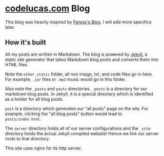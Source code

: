 # [codelucas.com](http://codelucas.com) Blog

This blog was heavily inspired by [Feross's Blog](http://feross.org). I will add more specifics later.

## How it's built

All my posts are written in Markdown. The blog is powered by [Jekyll](http://github.com/mojombo/jekyll), a static site generator that takes Markdown blog posts and converts them into HTML files.

Note the `other_static` folder, all non image, txt, and code files go in here. For example, `.jar` files or `.mp3` music would go in this folder.

Also note the `_posts` and `posts` directories. `_posts` is a directory for our markdown blog posts. In Jekyll, it is a special directory which is identified as a holder for all blog posts. 

`post` is a directory which generates our "all posts" page on the site. For example, clicking the "all blog posts" button would lead to `posts/index.html`.

The `server` directory holds all of our server configurations and the `_site` directory holds the actual Jekyll compiled website! Hence we link our server roots to that directory.

This site uses nginx for its http server.
